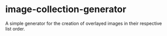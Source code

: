 # image-collection-generator

A simple generator for the creation of overlayed images in their respective list order.
